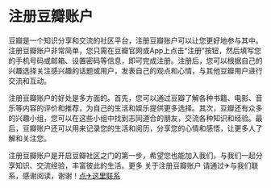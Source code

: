 # 注册豆瓣账户

豆瓣是一个知识分享和交流的社区平台，注册豆瓣账户可以让您更好地参与其中。注册豆瓣账户非常简单，您只需在豆瓣官网或App上点击“注册”按钮，然后填写您的手机号码或邮箱、设置密码等信息，即可完成注册。注册后，您可以根据自己的兴趣选择关注感兴趣的话题或用户，发表自己的观点和心情，与其他豆瓣用户进行交流和互动。

注册豆瓣账户的好处是多方面的。首先，您可以通过豆瓣了解各种书籍、电影、音乐等内容的评价和推荐，为自己的生活和娱乐提供更多选择。其次，豆瓣还有众多的兴趣小组，您可以在这些小组中找到志同道合的朋友，交流各种知识和经验。最后，豆瓣账户还可以用来记录您的生活和阅历，分享您的心情和感悟，让更多人了解和关注您。

注册豆瓣账户是开启豆瓣社区之门的第一步，希望您也能加入我们，与我们一起分享知识、交流经验，丰富彼此的生活。更多 关于注册豆瓣账户 请通过✈与我们联系，感谢阅读，谢谢！[点✈这里联系](https://abc.k02.cc)